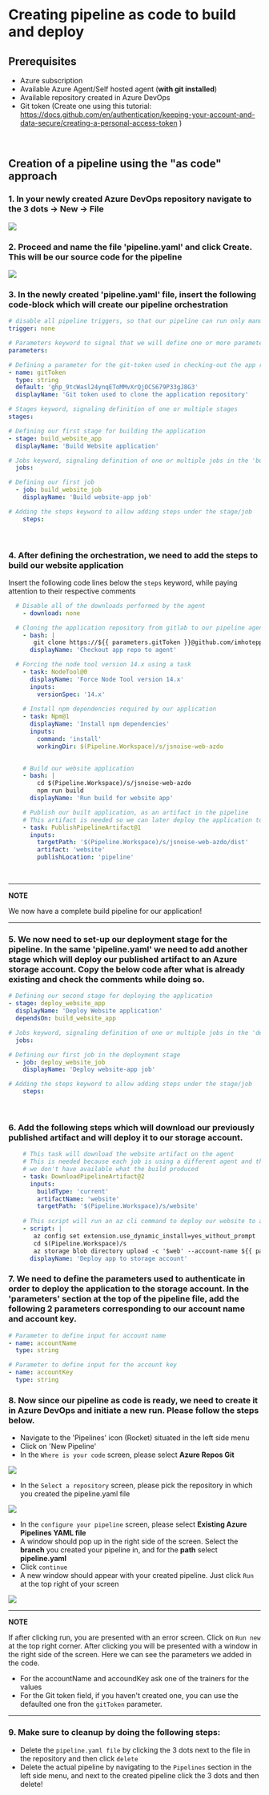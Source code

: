 # Creating pipeline as code to build and deploy

## Prerequisites

- Azure subscription
- Available Azure Agent/Self hosted agent (**with git installed**)
- Available repository created in Azure DevOps
- Git token (Create one using this tutorial: https://docs.github.com/en/authentication/keeping-your-account-and-data-secure/creating-a-personal-access-token )

<br>

## Creation of a pipeline using the "as code" approach

### 1. In your newly created Azure DevOps repository navigate to the 3 dots -> **New** -> **File**

 ![](imgs/pac-create-pipeline-file.png)
<br>

### 2. Proceed and name the file '**pipeline.yaml**' and click **Create**. This will be our source code for the pipeline

 ![](imgs/pac-filename.png)
<br>

### 3. In the newly created 'pipeline.yaml' file, insert the following code-block which will create our pipeline orchestration

```yaml
# disable all pipeline triggers, so that our pipeline can run only manually
trigger: none

# Parameters keyword to signal that we will define one or more parameters
parameters:

# Defining a parameter for the git-token used in checking-out the app repository
- name: gitToken
  type: string
  default: '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'
  displayName: 'Git token used to clone the application repository'

# Stages keyword, signaling definition of one or multiple stages
stages:

# Defining our first stage for building the application
- stage: build_website_app
  displayName: 'Build Website application'

# Jobs keyword, signaling definition of one or multiple jobs in the 'build_website_app' stage
  jobs: 

# Defining our first job
  - job: build_website_job
    displayName: 'Build website-app job'

# Adding the steps keyword to allow adding steps under the stage/job
    steps:
```
<br>

### 4. After defining the orchestration, we need to add the steps to build our website application

Insert the following code lines below the `steps` keyword, while paying attention to their respective comments

```yaml
  # Disable all of the downloads performed by the agent
    - download: none

  # Cloning the application repository from gitlab to our pipeline agent
    - bash: |
       git clone https://${{ parameters.gitToken }}@github.com/imhotepper/jsnoise-web-azdo.git
      displayName: 'Checkout app repo to agent'

  # Forcing the node tool version 14.x using a task
    - task: NodeTool@0
      displayName: 'Force Node Tool version 14.x'
      inputs:
        versionSpec: '14.x'
    
    # Install npm dependencies required by our application
    - task: Npm@1
      displayName: 'Install npm dependencies'
      inputs:
        command: 'install'
        workingDir: $(Pipeline.Workspace)/s/jsnoise-web-azdo

    
    # Build our website application
    - bash: |
        cd $(Pipeline.Workspace)/s/jsnoise-web-azdo
        npm run build
      displayName: 'Run build for website app'

    # Publish our built application, as an artifact in the pipeline
    # This artifact is needed so we can later deploy the application to Azure
    - task: PublishPipelineArtifact@1
      inputs:
        targetPath: '$(Pipeline.Workspace)/s/jsnoise-web-azdo/dist'
        artifact: 'website'
        publishLocation: 'pipeline'
```
<br>

---
**NOTE**

We now have a complete build pipeline for our application!

---


### 5. We now need to set-up our deployment stage for the pipeline. In the same 'pipeline.yaml' we need to add another stage which will deploy our published artifact to an Azure storage account. Copy the below code after what is already existing and check the comments while doing so.

```yaml
# Defining our second stage for deploying the application
- stage: deploy_website_app
  displayName: 'Deploy Website application'
  dependsOn: build_website_app

# Jobs keyword, signaling definition of one or multiple jobs in the 'deploy_website_app' stage
  jobs: 

# Defining our first job in the deployment stage
  - job: deploy_website_job
    displayName: 'Deploy website-app job'

# Adding the steps keyword to allow adding steps under the stage/job
    steps:

```
<br>

### 6. Add the following steps which will download our previously published artifact and will deploy it to our storage account.

```yaml
    # This task will download the website artifact on the agent
    # This is needed because each job is using a different agent and therefore for the deployment part
    # we don't have available what the build produced
    - task: DownloadPipelineArtifact@2
      inputs:
        buildType: 'current'
        artifactName: 'website'
        targetPath: '$(Pipeline.Workspace)/s/website'
    
    # This script will run an az cli command to deploy our website to an Azure storage account
    - script: |
       az config set extension.use_dynamic_install=yes_without_prompt
       cd $(Pipeline.Workspace)/s
       az storage blob directory upload -c '$web' --account-name ${{ parameters.accountName }} -s "website/*" -d . --recursive --account-key ${{ parameters.accountKey }}
      displayName: 'Deploy app to storage account'
```

### 7. We need to define the parameters used to authenticate in order to deploy the application to the storage account. In the 'parameters' section at the top of the pipeline file, add the following 2 parameters corresponding to our account name and account key.

```yaml
# Parameter to define input for account name
- name: accountName
  type: string

# Parameter to define input for the account key
- name: accountKey
  type: string
```

### 8. Now since our pipeline as code is ready, we need to create it in Azure DevOps and initiate a new run. Please follow the steps below.

- Navigate to the 'Pipelines' icon (Rocket) situated in the left side menu
- Click on 'New Pipeline'
- In the `Where is your code` screen, please select **Azure Repos Git**

![](imgs/pac-azure-repos-git.png)

- In the `Select a repository` screen, please pick the repository in which you created the pipeline.yaml file

![](imgs/pac-select-repo.png)

- In the `configure your pipeline` screen, please select **Existing Azure Pipelines YAML file**
- A window should pop up in the right side of the screen. Select the **branch** you created your pipeline in, and for the **path** select **pipeline.yaml**
- Click `continue`
- A new window should appear with your created pipeline. Just click `Run` at the top right of your screen

![](imgs/pac-select-pipeline-file.png)


---
**NOTE**

If after clicking run, you are presented with an error screen. Click on `Run new` at the top right corner. After clicking you will be presented with a window in the right side of the screen. Here we can see the parameters we added in the code.

- For the accountName and accoundKey ask one of the trainers for the values
- For the Git token field, if you haven't created one, you can use the defaulted one fron the `gitToken` parameter.

---

### 9. Make sure to cleanup by doing the following steps:

- Delete the `pipeline.yaml file` by clicking the 3 dots next to the file in the repository and then click `delete`
- Delete the actual pipeline by navigating to the `Pipelines` section in the left side menu, and next to the created pipeline click the 3 dots and then delete!